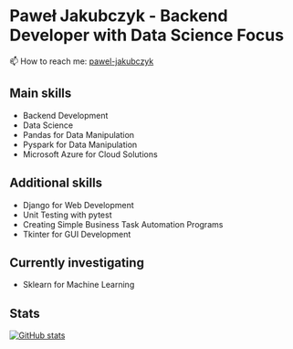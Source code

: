 # Paweł Jakubczyk - Backend Developer with Data Science Focus

📫 How to reach me: [pawel-jakubczyk]()

## Main skills 
* Backend Development
* Data Science
* Pandas for Data Manipulation
* Pyspark for Data Manipulation
* Microsoft Azure for Cloud Solutions

## Additional skills
* Django for Web Development
* Unit Testing with pytest
* Creating Simple Business Task Automation Programs
* Tkinter for GUI Development

## Currently investigating 
* Sklearn for Machine Learning

## Stats

[![GitHub stats](https://github-readme-stats.vercel.app/api?username=PawelJakubczyk)](https://github.com/PawelJakubczyk/github-readme-stats)
